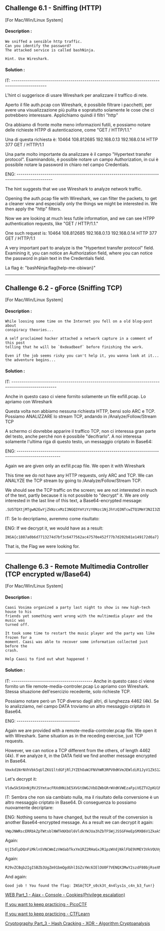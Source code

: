 ## Challenge 6.1 - Sniffing (HTTP)

[For Mac/Win/Linux System]
#### Description :
```
We sniffed a sensible http traffic.
Can you identify the password?
The attacked service is called bashNinja.

Hint. Use Wireshark.
```
#### Solution :
IT: ------------------------------------------------------------------------------------------------

L'hint ci suggerisce di usare Wireshark per analizzare il traffico di rete.

Aperto il file auth.pcap con Wireshark, è possibile filtrare i pacchetti, per avere una visualizzazione più pulita e sopratutto solamente le cose che ci potrebbero interessare. 
Applichiamo quindi il filtri "http"

Ora abbiamo di fronte molte meno informazioni futili, e possiamo notare delle richieste HTPP di autenticazione, 
come "GET / HTTP/1.1."

Una di questa richiesta è:
	10464	108.812685	192.168.0.13	192.168.0.14	HTTP	377	GET / HTTP/1.1 

Una parte molto importante da analizzare è il campo "Hypertext transfer protocol".
Esaminandolo, è possible notare un campo Authorization, in cui è possibile notare la password in chiaro nel campo Credentials.

ENG: ------------------------------------------------------------------------------------------------

The hint suggests that we use Wireshark to analyze network traffic.

Opening the auth.pcap file with Wireshark, we can filter the packets, to get a cleaner view and especially only the things we might be interested in. 
We then apply the "http" filters.

Now we are looking at much less futile information, and we can see HTPP authentication requests, like "GET / HTTP/1.1."

One such request is:
	10464	108.812685	192.168.0.13	192.168.0.14	HTTP	377	GET / HTTP/1.1 

A very important part to analyze is the "Hypertext transfer protocol" field.
Examining it, you can notice an Authorization field, where you can notice the password in plain text in the Credentials field.

La flag è: "bashNinja:flag{help-me-obiwan}"

-----------------------------------------------------------------------------------

## Challenge 6.2 - gForce (Sniffing TCP)

[For Mac/Win/Linux System]
#### Description :
```
While loosing some time on the Internet you fell on a old blog-post about
conspiracy theories...

A self proclaimed hacker attached a network capture in a comment of this post
telling that he will be `0xdeadbeef` before finishing the work.

Even if the job seems risky you can't help it, you wanna look at it...
the adventure begins...
```

#### Solution :
IT: -----------------------------------------------------------------------------------------------------

Anche in questo caso ci viene fornito solamente un file exfill.pcap. Lo apriamo con Wireshark

Questa volta non abbiamo nessuna richiesta HTTP, bensì solo ARC e TCP. 
Possiamo ANALIZZARE lo stream TCP, andando in /Analyze/Follow/Stream TCP

A schermo ci dovrebbe apparire il traffico TCP, non ci interessa gran parte del testo, anche perché non è possibile "decifrarlo". A noi interessa solamente l'ultima riga di questo testo, un messaggio criptato in Base64:

ENG: ----------------------------------------------------------------------------------------------------

Again we are given only an exfill.pcap file. We open it with Wireshark

This time we do not have any HTTP requests, only ARC and TCP. 
We can ANALYZE the TCP stream by going to /Analyze/Follow/Stream TCP.

We should see the TCP traffic on the screen; we are not interested in much of the text, partly because it is not possible to "decrypt" it. We are only interested in the last line of this text, a Base64-encrypted message:

```
.SU5TQXtjMTgwN2EwYjZkNzcxMzI3NGQ3YmYzYzY0Nzc1NjJhYzQ3NTcwZTQ1MmY3N2I3ZDIwMmI4MWUxNDkxNzJkNmE3fQ==
```
IT: Se lo decriptiamo, avremmo come risultato:

ENG: If we decrypt it, we would have as a result:

```
INSA{c1807a0b6d7713274d7bf3c6477562ac47570e452f77b7d202b81e149172d6a7}
```
That is, the Flag we were looking for.

-----------------------------------------------------------------------------------

## Challenge 6.3 - Remote Multimedia Controller (TCP encrypted w/Base64)

[For Mac/Win/Linux System]
#### Description :
```
Caasi Vosima organized a party last night to show is new high-tech house to his
friends yet something went wrong with the multimedia player and the music was
turned off.

It took some time to restart the music player and the party was like frozen for a
moment. Caasi was able to recover some information collected just before the
crash.

Help Caasi to find out what happened !
```

#### Solution :

IT: -----------------------------------------
Anche in questo caso ci viene fornito un file remote-media-controler.pcap
Lo apriamo con Wireshark. Stessa situazione dell'esercizio recedente, solo richieste TCP.

Possiamo notare però un TCP diverso dagli altri, di lunghezza 4462 (4k). Se lo analizziamo, nel campo DATA troviamo un altro messaggio criptato in Base64.

ENG: --------------------------------

Again we are provided with a remote-media-controler.pcap file.
We open it with Wireshark. Same situation as in the receding exercise, just TCP requests.

However, we can notice a TCP different from the others, of length 4462 (4k). If we analyze it, in the DATA field we find another message encrypted in Base64.

```
Vmxkd1NrNVhVbk5qUlZKU1ltdGFjRlJYZEhOaWJFNVhWR3RPV0dKVmJEWldiR1JyV1ZkS1ZXRXphRnBpVkVaVFYycEtVMU5IUmtobFJYQlRUVmhDTmxZeFdtdGhhelZ5WWtWYWFWSlViRmRVVlZaYVRURmFjbFpyT1ZaV2JXUTJWa1pvYTFkck1YVlVhbHBoVWxack1GUlZaRXRqVmxaMVZHMTRXRkpVUlRCWFdIQkdUbGRHY2s1VmFFOVdNWEJoV1Zkek1XSldaSFJPVm1SclZsZDRXbFJWVm5wUVVUMDk=
```
Let's decrypt it:

```
VldwSk5XUnNjRVJSYmtacFRXdHNibE5XVGtOWGJVbDZWbGRrWVdKVWEzaFpiVEZTV2pKU1NHRkhlRXBTTVhCNlYxWmthazVyYkVaaVJUbFdUVVZaTTFaclZrOVZWbWQ2VkZoa1drMXVUalphUlZrMFRVZEtjVlZ1VG14WFJURTBXWHBGTldGck5VaE9WMXBhWVdzMWJWZHROVmRrVld4WlRVVnpQUT09
```
IT: Sembra che non sia cambiato nulla, ma il risultato della conversione è un altro messaggio criptato in Base64. Di conseguenza lo possiamo nuovamente decriptare:

ENG: Nothing seems to have changed, but the result of the conversion is another Base64-encrypted message. As a result we can decrypt it again:

```
VWpJNWRscERRbkZpTWtsblNWTkNXbUl6VldkYWJUa3hZbTFSWjJSSGFHeEpSMXB6V1Zkak5rbEZiRTlWTUVZM1ZrVk9VVmd6VFhkWk1uTjZaRVk0TUdKcVVuTmxXRTE0WXpFNWFrNUhOV1paYWs1bVdtNVdkVWxZTUVzPQ==
```
Again:

```
UjI5dlpDQnFiMklnSVNCWmIzVWdabTkxYm1RZ2RHaGxJR1pzWVdjNklFbE9VMEY3VkVOUVgzTXdZMnN6ZEY4MGJqUnNlWE14YzE5ak5HNWZZak5mWm5WdUlYMEs=
```
Again:

```
R29vZCBqb2IgISBZb3UgZm91bmQgdGhlIGZsYWc6IElOU0F7VENQX3MwY2szdF80bjRseXMxc19jNG5fYjNfZnVuIX0K
```
And again:

```
Good job ! You found the flag: INSA{TCP_s0ck3t_4n4lys1s_c4n_b3_fun!}
```


[WEB Part_1 - Ajax - Console - Cookies(Privilege escalation)](<obsidian://open?vault=Default&file=GitHub%20Uploads%2FCyberSecurity_UNIPD%2FWEB_Challenges%2FWEB%20Part_1%20-%20Ajax%20-%20Console%20-%20Cookies(Privilege%20escalation)>)

[If you want to keep practicing - PicoCTF](obsidian://open?vault=Default&file=GitHub%20Uploads%2FCyberSecurity_UNIPD%2FCryptography_Challenges%2FEasy%20CTFs%2FStarting%20with%20Cryptography%20CTFs%20-%20PicoCTF.org)

[If you want to keep practicing - CTFLearn](obsidian://open?vault=Default&file=GitHub%20Uploads%2FCyberSecurity_UNIPD%2FCryptography_Challenges%2FEasy%20CTFs%2FStarting%20with%20Cryptography%20CTFs%20-%20CTFlearn.com)

[Cryptography Part_3 - Hash Cracking - XOR - Algorithm Cryptoanalysis](obsidian://open?vault=Default&file=GitHub%20Uploads%2FCyberSecurity_UNIPD%2FCryptography_Challenges%2FCryptography%20Part_3%20-%20Hash%20Cracking%20-%20XOR%20-%20Algorithm%20Cryptoanalysis)

